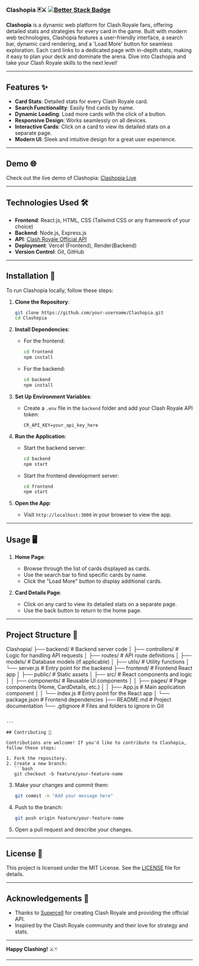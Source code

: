 ### Clashopia 🃏⚔️ [![Better Stack Badge](https://uptime.betterstack.com/status-badges/v3/monitor/27vht.svg)](https://uptime.betterstack.com/?utm_source=status_badge)

**Clashopia** is a dynamic web platform for Clash Royale fans, offering detailed stats and strategies for every card in the game. Built with modern web technologies, Clashopia features a user-friendly interface, a search bar, dynamic card rendering, and a 'Load More' button for seamless exploration. Each card links to a dedicated page with in-depth stats, making it easy to plan your deck and dominate the arena. Dive into Clashopia and take your Clash Royale skills to the next level!

---

## Features ✨

- **Card Stats**: Detailed stats for every Clash Royale card.
- **Search Functionality**: Easily find cards by name.
- **Dynamic Loading**: Load more cards with the click of a button.
- **Responsive Design**: Works seamlessly on all devices.
- **Interactive Cards**: Click on a card to view its detailed stats on a separate page.
- **Modern UI**: Sleek and intuitive design for a great user experience.

---

## Demo 🌐

Check out the live demo of Clashopia: [Clashopia Live](https://clashopia.vercel.app)

---

## Technologies Used 🛠️

- **Frontend**: React.js, HTML, CSS (Tailwind CSS or any framework of your choice)
- **Backend**: Node.js, Express.js
- **API**: [Clash Royale Official API](https://developer.clashroyale.com/)
- **Deployment**: Vercel (Frontend), Render(Backend)
- **Version Control**: Git, GitHub

---

## Installation 🚀

To run Clashopia locally, follow these steps:

1. **Clone the Repository**:
   ```bash
   git clone https://github.com/your-username/Clashopia.git
   cd Clashopia
2. **Install Dependencies**:
   - For the frontend:
     ```bash
     cd frontend
     npm install
     ```
   - For the backend:
     ```bash
     cd backend
     npm install
     ```

3. **Set Up Environment Variables**:
   - Create a `.env` file in the `backend` folder and add your Clash Royale API token:
     ```env
     CR_API_KEY=your_api_key_here
     ```

4. **Run the Application**:
   - Start the backend server:
     ```bash
     cd backend
     npm start
     ```
   - Start the frontend development server:
     ```bash
     cd frontend
     npm start
     ```

5. **Open the App**:
   - Visit `http://localhost:3000` in your browser to view the app.

---

## Usage 🖥️

1. **Home Page**:
   - Browse through the list of cards displayed as cards.
   - Use the search bar to find specific cards by name.
   - Click the "Load More" button to display additional cards.

2. **Card Details Page**:
   - Click on any card to view its detailed stats on a separate page.
   - Use the back button to return to the home page.

---

## Project Structure 📂


Clashopia/
├── backend/                  # Backend server code
│   ├── controllers/          # Logic for handling API requests
│   ├── routes/               # API route definitions
│   ├── models/               # Database models (if applicable)
│   ├── utils/                # Utility functions
│   └── server.js             # Entry point for the backend
├── frontend/                 # Frontend React app
│   ├── public/               # Static assets
│   ├── src/                  # React components and logic
│   │   ├── components/       # Reusable UI components
│   │   ├── pages/            # Page components (Home, CardDetails, etc.)
│   │   ├── App.js            # Main application component
│   │   └── index.js          # Entry point for the React app
│   └── package.json          # Frontend dependencies
├── README.md                 # Project documentation
└── .gitignore                # Files and folders to ignore in Git
```

---

## Contributing 🤝

Contributions are welcome! If you'd like to contribute to Clashopia, follow these steps:

1. Fork the repository.
2. Create a new branch:
   ```bash
   git checkout -b feature/your-feature-name
   ```
3. Make your changes and commit them:
   ```bash
   git commit -m "Add your message here"
   ```
4. Push to the branch:
   ```bash
   git push origin feature/your-feature-name
   ```
5. Open a pull request and describe your changes.

---

## License 📜

This project is licensed under the MIT License. See the [LICENSE](LICENSE) file for details.

---

## Acknowledgements 🙏

- Thanks to [Supercell](https://supercell.com/) for creating Clash Royale and providing the official API.
- Inspired by the Clash Royale community and their love for strategy and stats.

---

**Happy Clashing!** ⚔️🃏

---